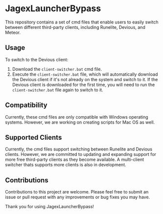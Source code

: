 # JagexLauncherBypass

This repository contains a set of cmd files that enable users to easily switch between different third-party clients, including Runelite, Devious, and Meteor.

## Usage

To switch to the Devious client:

1. Download the `client-switcher.bat` cmd file.
2. Execute the `client-switcher.bat` file, which will automatically download the Devious client if it's not already on the system and switch to it. If the Devious client is downloaded for the first time, you will need to run the `client-switcher.bat` file again to switch to it.

## Compatibility

Currently, these cmd files are only compatible with Windows operating systems. However, we are working on creating scripts for Mac OS as well.

## Supported Clients

Currently, the cmd files support switching between Runelite and Devious clients. However, we are committed to updating and expanding support for more free third-party clients as they become available. A multi-client switcher thats supports more clients is also in development.

## Contributions

Contributions to this project are welcome. Please feel free to submit an issue or pull request with any improvements or bug fixes you may have.

Thank you for using JagexLauncherBypass!
